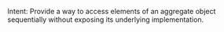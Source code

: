 Intent: Provide a way to access elements of an aggregate object sequentially without
exposing its underlying implementation.

